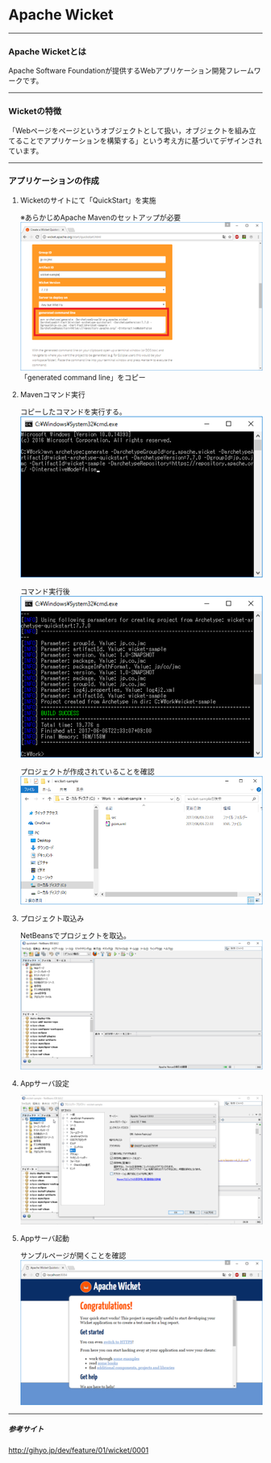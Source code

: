 # Apache Wicket
****
### Apache Wicketとは
Apache Software Foundationが提供するWebアプリケーション開発フレームワークです。
****
### Wicketの特徴
「Webページをページというオブジェクトとして扱い，オブジェクトを組み立てることでアプリケーションを構築する」という考え方に基づいてデザインされています。

****
### アプリケーションの作成  

1. Wicketのサイトにて「QuickStart」を実施<br>

   ※あらかじめApache Mavenのセットアップが必要<br>
   ![01](../image/Wicket/01.png)<br>
   「generated command line」をコピー<br>

2. Mavenコマンド実行<br>

   コピーしたコマンドを実行する。<br>
   ![02](../image/Wicket/02.png)<br>

   コマンド実行後<br>
    ![03](../image/Wicket/03.png)<br>

   プロジェクトが作成されていることを確認<br>
    ![04](../image/Wicket/04.png)<br>

3. プロジェクト取込み<Br>

    NetBeansでプロジェクトを取込。
    ![05](../image/Wicket/05.png)<br>

4. Appサーバ設定<Br>

    ![06](../image/Wicket/06.png)<br>

5. Appサーバ起動<Br>

    サンプルページが開くことを確認<br>
    ![07](../image/Wicket/07.png)

****
##### 参考サイト
http://gihyo.jp/dev/feature/01/wicket/0001
